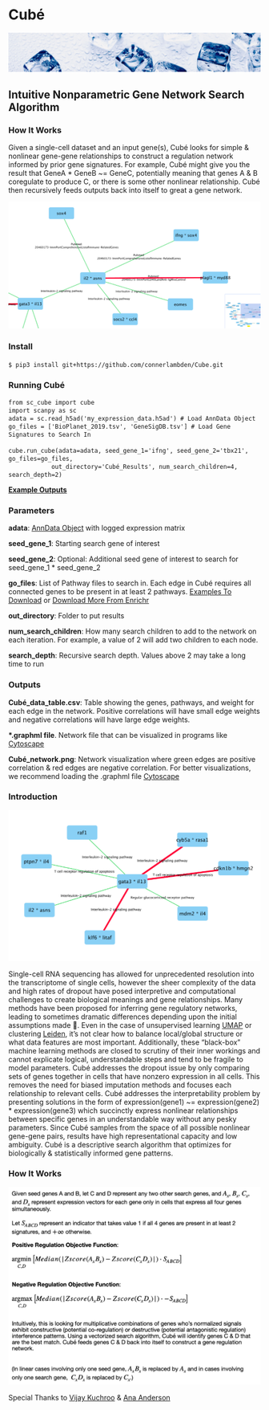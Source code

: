 # Cubé
![Cubé](https://github.com/connerlambden/Cube/raw/main/cube%CC%81_header.jpg)
## Intuitive Nonparametric Gene Network Search Algorithm

### How It Works
Given a single-cell dataset and an input gene(s), Cubé looks for simple & nonlinear gene-gene relationships to construct a regulation network informed by prior gene signatures. For example, Cubé might give you the result that GeneA * GeneB ~= GeneC, potentially meaning that genes A & B coregulate to produce C, or there is some other nonlinear relationship. Cubé then recursively feeds outputs back into itself to great a gene network.

![Cubé](https://github.com/connerlambden/Cube/raw/main/cube_network_genes_discovery.png)

### Install


`$ pip3 install git+https://github.com/connerlambden/Cube.git`

### Running Cubé

```
from sc_cube import cube
import scanpy as sc
adata = sc.read_h5ad('my_expression_data.h5ad') # Load AnnData Object
go_files = ['BioPlanet_2019.tsv', 'GeneSigDB.tsv'] # Load Gene Signatures to Search In

cube.run_cube(adata=adata, seed_gene_1='ifng', seed_gene_2='tbx21', go_files=go_files, 
            out_directory='Cubé_Results', num_search_children=4, search_depth=2)
```

__[Example Outputs](https://github.com/connerlambden/Cube/blob/main/cube_example_results.zip?raw=true)__

### Parameters

__adata__: [AnnData Object](https://anndata.readthedocs.io/en/latest/) with logged expression matrix

__seed_gene_1__: Starting search gene of interest

__seed_gene_2__: Optional: Additional seed gene of interest to search for seed_gene_1 * seed_gene_2

__go_files__: List of Pathway files to search in. Each edge in Cubé requires all connected genes to be present in at least 2 pathways. [Examples To Download](https://github.com/connerlambden/Cube/tree/main/pathways) or [Download More From Enrichr](https://maayanlab.cloud/Enrichr/#stats)

__out_directory__: Folder to put results

__num_search_children__: How many search children to add to the network on each iteration. For example, a value of 2 will add two children to each node.

__search_depth__: Recursive search depth. Values above 2 may take a long time to run

### Outputs

__Cubé_data_table.csv__: Table showing the genes, pathways, and weight for each edge in the network. Positive correlations will have small edge weights and negative correlations will have large edge weights.

__*.graphml file__. Network file that can be visualized in programs like [Cytoscape](https://cytoscape.org/)

__Cubé_network.png__: Network visualization where green edges are positive correlation & red edges are negative correlation. For better visualizations, we recommend loading the .graphml file [Cytoscape](https://cytoscape.org/)

### Introduction

![Cubé](https://github.com/connerlambden/Cube/raw/main/gata3_cube_gene_network.png)


Single-cell RNA sequencing has allowed for unprecedented resolution into the transcriptome of single cells, however the sheer complexity of the data and high rates of dropout have posed interpretive and computational challenges to create biological meanings and gene relationships. Many methods have been proposed for inferring gene regulatory networks, leading to sometimes dramatic differences depending upon the initial assumptions made 😬. Even in the case of unsupervised learning [UMAP](https://umap-learn.readthedocs.io/en/latest/) or clustering [Leiden](https://github.com/vtraag/leidenalg), it’s not clear how to balance local/global structure or what data features are most important. Additionally, these “black-box” machine learning methods are closed to scrutiny of their inner workings and cannot explicate logical, understandable steps and tend to be fragile to model parameters. Cubé addresses the dropout issue by only comparing sets of genes together in cells that have nonzero expression in all cells. This removes the need for biased imputation methods and focuses each relationship to relevant cells. Cubé addresses the interpretability problem by presenting solutions in the form of expression(gene1) ~= expression(gene2) * expression(gene3) which succinctly express nonlinear relationships between specific genes in an understandable way without any pesky parameters. Since Cubé samples from the space of all possible nonlinear gene-gene pairs, results have high representational capacity and low ambiguity. Cubé is a descriptive search algorithm that optimizes for biologically & statistically informed gene patterns.

### How It Works

![Cubé](https://github.com/connerlambden/Cube/raw/main/cube_gene_regulatory_network.png)

Special Thanks to [Vijay Kuchroo](https://kuchroolab.bwh.harvard.edu/) & [Ana Anderson](https://anacandersonlab.com/)